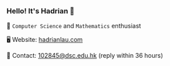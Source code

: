 ### Hello! It's Hadrian 👋
🧠 ```Computer Science``` and ```Mathematics``` enthusiast

🖥️ Website: [hadrianlau.com](https://hadrianlau.com)

📨 Contact: [102845@dsc.edu.hk](mailto:102845@dsc.edu.hk) (reply within 36 hours)

